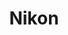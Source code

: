 ---
title: Nikon
crosslinks:
- photography
- youtubefactsbot
- photomarket
- photographycirclejerk
- itookapicture
- Scams
- SonyAlpha
- MacroPorn
- StreetFighter
- Ultralight
- Cameras
- AskReddit
- climbing
- youtubot
- Leica
- travel
- space
- photocritique
- tmsbmeta
- knolling
---